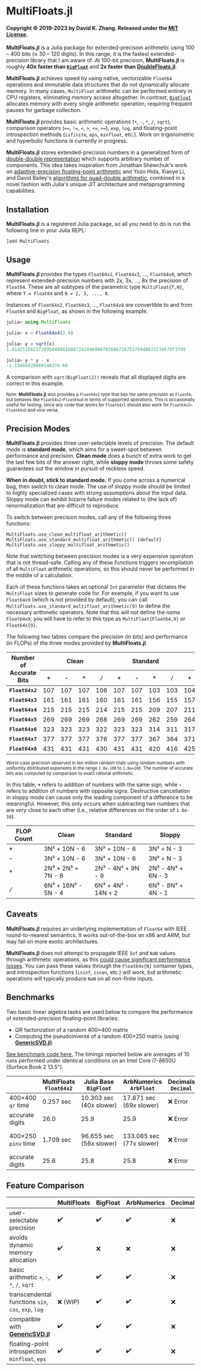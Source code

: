 # MultiFloats.jl

#### Copyright © 2019-2023 by David K. Zhang. Released under the [MIT License](https://github.com/dzhang314/MultiFloats.jl/blob/master/LICENSE).

**MultiFloats.jl** is a Julia package for extended-precision arithmetic using 100 – 400 bits (≈ 30 – 120 digits). In this range, it is the fastest extended-precision library that I am aware of. At 100-bit precision, **MultiFloats.jl** is roughly **40x faster than [`BigFloat`](https://docs.julialang.org/en/v1/manual/integers-and-floating-point-numbers/#Arbitrary-Precision-Arithmetic)** and **2x faster than [DoubleFloats.jl](https://github.com/JuliaMath/DoubleFloats.jl)**.

**MultiFloats.jl** achieves speed by using native, vectorizable `Float64` operations and immutable data structures that do not dynamically allocate memory. In many cases, `MultiFloat` arithmetic can be performed entirely in CPU registers, eliminating memory access altogether. In contrast, [`BigFloat`](https://docs.julialang.org/en/v1/manual/integers-and-floating-point-numbers/#Arbitrary-Precision-Arithmetic) allocates memory with every single arithmetic operation, requiring frequent pauses for garbage collection.

**MultiFloats.jl** provides basic arithmetic operations (`+`, `-`, `*`, `/`, `sqrt`), comparison operators (`==`, `!=`, `<`, `>`, `<=`, `>=`), `exp`, `log`, and floating-point introspection methods (`isfinite`, `eps`, `minfloat`, etc.). Work on trigonometric and hyperbolic functions is currently in progress.

**MultiFloats.jl** stores extended-precision numbers in a generalized form of [double-double representation](https://en.wikipedia.org/wiki/Quadruple-precision_floating-point_format#Double-double_arithmetic) which supports arbitrary number of components. This idea takes inspiration from Jonathan Shewchuk's work on [adaptive-precision floating-point arithmetic](http://dx.doi.org/10.1007/pl00009321) and Yozo Hida, Xiaoye Li, and David Bailey's [algorithms for quad-double arithmetic](https://doi.org/10.1109/ARITH.2001.930115), combined in a novel fashion with Julia's unique JIT architecture and metaprogramming capabilities.

## Installation

**MultiFloats.jl** is a registered Julia package, so all you need to do is run the following line in your Julia REPL:

```
]add MultiFloats
```

## Usage

**MultiFloats.jl** provides the types `Float64x2`, `Float64x3`, ..., `Float64x8`, which represent extended-precision numbers with 2x, 3x, ..., 8x the precision of `Float64`. These are all subtypes of the parametric type `MultiFloat{T,N}`, where `T = Float64` and <code>N&nbsp;=&nbsp;2,&nbsp;3,&nbsp;...,&nbsp;8</code>.

Instances of `Float64x2`, `Float64x3`, ..., `Float64x8` are convertible to and from `Float64` and `BigFloat`, as shown in the following example.

```julia
julia> using MultiFloats

julia> x = Float64x4(2.0)

julia> y = sqrt(x)
1.41421356237309504880168872420969807856967187537694807317667973799

julia> y * y - x
-1.1566582006914837e-66
```

A comparison with `sqrt(BigFloat(2))` reveals that all displayed digits are correct in this example.

<sup>Note: **MultiFloats.jl** also provides a `Float64x1` type that has the same precision as `Float64`, but behaves like `Float64x2`–`Float64x8` in terms of supported operations. This is occasionally useful for testing, since any code that works for `Float64x1` should also work for `Float64x2`–`Float64x8` and vice versa.</sup>

## Precision Modes

**MultiFloats.jl** provides three user-selectable levels of precision. The default mode is **standard mode**, which aims for a sweet-spot between performance and precision. **Clean mode** does a bunch of extra work to get the last few bits of the answer right, while **sloppy mode** throws some safety guarantees out the window in pursuit of reckless speed.

**When in doubt, stick to standard mode.** If you come across a numerical bug, then switch to clean mode. The use of sloppy mode should be limited to highly specialized cases with strong assumptions about the input data. Sloppy mode can exhibit bizarre failure modes related to (the lack of) renormalization that are difficult to reproduce.

To switch between precision modes, call any of the following three functions:

```
MultiFloats.use_clean_multifloat_arithmetic()
MultiFloats.use_standard_multifloat_arithmetic() [default]
MultiFloats.use_sloppy_multifloat_arithmetic()
```

Note that switching between precision modes is a very expensive operation that is not thread-safe. Calling any of these functions triggers recompilation of all `MultiFloat` arithmetic operations, so this should never be performed in the middle of a calculation.

Each of these functions takes an optional `Int` parameter that dictates the `MultiFloat` sizes to generate code for. For example, if you want to use `Float64x9` (which is not provided by default), you can call `MultiFloats.use_standard_multifloat_arithmetic(9)` to define the necessary arithmetic operators. Note that this will not define the _name_ `Float64x9`; you will have to refer to this type as `MultiFloat{Float64,9}` or `Float64x{9}`.

The following two tables compare the precision (in bits) and performance (in FLOPs) of the three modes provided by **MultiFloats.jl**.

<table>
  <thead>
    <tr>
      <th rowspan=2><b>Number of<br>Accurate Bits</b></th>
      <th colspan=4>Clean</th>
      <th colspan=4>Standard</th>
      <th colspan=4>Sloppy</th>
    </tr>
    <tr>
      <th><b><code>+</code></b></th>
      <th><b><code>-</code></b></th>
      <th><b><code>*</code></b></th>
      <th><b><code>/</code></b></th>
      <th><b><code>+</code></b></th>
      <th><b><code>-</code></b></th>
      <th><b><code>*</code></b></th>
      <th><b><code>/</code></b></th>
      <th><b><code>+</code></b></th>
      <th><b><code>-</code></b></th>
      <th><b><code>*</code></b></th>
      <th><b><code>/</code></b></th>
    </tr>
  </thead>
  <tbody>
    <tr>
      <td><b><code>Float64x2</code></b></td>
      <td>107</td>
      <td>107</td>
      <td>107</td>
      <td>106</td>
      <td>107</td>
      <td>107</td>
      <td>103</td>
      <td>103</td>
      <td>104</td>
      <td>≈50</td>
      <td>103</td>
      <td>103</td>
    </tr>
    <tr>
      <td><b><code>Float64x3</code></b></td>
      <td>161</td>
      <td>161</td>
      <td>161</td>
      <td>160</td>
      <td>161</td>
      <td>161</td>
      <td>156</td>
      <td>155</td>
      <td>157</td>
      <td>≈50</td>
      <td>156</td>
      <td>155</td>
    </tr>
    <tr>
      <td><b><code>Float64x4</code></b></td>
      <td>215</td>
      <td>215</td>
      <td>215</td>
      <td>214</td>
      <td>215</td>
      <td>215</td>
      <td>209</td>
      <td>207</td>
      <td>211</td>
      <td>≈50</td>
      <td>209</td>
      <td>207</td>
    </tr>
    <tr>
      <td><b><code>Float64x5</code></b></td>
      <td>269</td>
      <td>269</td>
      <td>269</td>
      <td>268</td>
      <td>269</td>
      <td>269</td>
      <td>262</td>
      <td>259</td>
      <td>264</td>
      <td>≈50</td>
      <td>262</td>
      <td>259</td>
    </tr>
    <tr>
      <td><b><code>Float64x6</code></b></td>
      <td>323</td>
      <td>323</td>
      <td>323</td>
      <td>322</td>
      <td>323</td>
      <td>323</td>
      <td>314</td>
      <td>311</td>
      <td>317</td>
      <td>≈50</td>
      <td>314</td>
      <td>311</td>
    </tr>
    <tr>
      <td><b><code>Float64x7</code></b></td>
      <td>377</td>
      <td>377</td>
      <td>377</td>
      <td>376</td>
      <td>377</td>
      <td>377</td>
      <td>367</td>
      <td>364</td>
      <td>371</td>
      <td>≈50</td>
      <td>367</td>
      <td>364</td>
    </tr>
    <tr>
      <td><b><code>Float64x8</code></b></td>
      <td>431</td>
      <td>431</td>
      <td>431</td>
      <td>430</td>
      <td>431</td>
      <td>431</td>
      <td>420</td>
      <td>416</td>
      <td>425</td>
      <td>≈50</td>
      <td>420</td>
      <td>416</td>
    </tr>
  </tbody>
</table>

<sup>Worst-case precision observed in ten million random trials using random numbers with uniformly distributed exponents in the range `1.0e-100` to `1.0e+100`. The number of accurate bits was computed by comparison to exact rational arithmetic.</sup>

In this table, **`+`** refers to addition of numbers with the same sign, while **`-`** refers to addition of numbers with opposite signs. Destructive cancellation in sloppy mode can cause only the leading component of a difference to be meaningful. However, this only occurs when subtracting two numbers that are _very_ close to each other (i.e., relative differences on the order of `1.0e-16`).


| FLOP Count | Clean               | Standard            | Sloppy             |
|------------|---------------------|---------------------|--------------------|
| **`+`**    | 3N² + 10N - 6       | 3N² + 10N - 6       | 3N² + N - 3        |
| **`-`**    | 3N² + 10N - 6       | 3N² + 10N - 6       | 3N² + N - 3        |
| **`*`**    | 2N³ + 2N² + 7N - 8  | 2N³ - 4N² + 9N - 9  | 2N³ - 4N² + 6N - 3 |
| **`/`**    | 6N³ + 16N² - 5N - 4 | 6N³ + 4N² - 14N + 2 | 6N³ - 8N² + 4N - 1 |

## Caveats

**MultiFloats.jl** requires an underlying implementation of `Float64` with IEEE round-to-nearest semantics. It works out-of-the-box on x86 and ARM, but may fail on more exotic architectures.

**MultiFloats.jl** does not attempt to propagate IEEE `Inf` and `NaN` values through arithmetic operations, as this [could cause significant performance losses](https://github.com/dzhang314/MultiFloats.jl/issues/12#issuecomment-751151737). You can pass these values through the `Float64x{N}` container types, and introspection functions (`isinf`, `isnan`, etc.) will work, but arithmetic operations will typically produce `NaN` on all non-finite inputs.

## Benchmarks

Two basic linear algebra tasks are used below to compare the performance of extended-precision floating-point libraries:

* QR factorization of a random 400×400 matrix
* Computing the pseudoinverse of a random 400×250 matrix (using **[GenericSVD.jl](https://github.com/JuliaLinearAlgebra/GenericSVD.jl)**)

[See benchmark code here.](https://gist.github.com/dzhang314/3e10463843f4ab5f5a4a2206c877771b) The timings reported below are averages of 10 runs performed under identical conditions on an Intel Core i7-8650U (Surface Book 2 13.5").

|                 | MultiFloats `Float64x2` | Julia Base `BigFloat`        | ArbNumerics `ArbFloat`  | Decimals `Decimal` | DecFP `Dec128`        | DoubleFloats `Double64` | Quadmath `Float128`   |
|-----------------|---------------------------|--------------------------|---------------------------|----------------------|-------------------------|---------------------------|-------------------------|
| 400×400 `qr`&nbsp;time  | 0.257 sec                 | 10.303 sec (40x&nbsp;slower) | 17.871 sec (69x&nbsp;slower)  | ❌ Error              | 9.448 sec (36x&nbsp;slower) | 0.535 sec (2x&nbsp;slower)    | 2.403 sec (9x&nbsp;slower)  |
| accurate digits | 26.0                      | 25.9                     | 25.9                      | ❌ Error              | 27.6                    | 26.1                      | 28.1                    |
| 400×250 `pinv`&nbsp;time  | 1.709 sec                 | 96.655 sec (56x&nbsp;slower) | 133.085 sec (77x&nbsp;slower) | ❌ Error              | ❌ Error                 | 3.668 sec (2x&nbsp;slower)    | 15.576 sec (9x&nbsp;slower) |
| accurate digits | 25.6                      | 25.8                     | 25.8                      | ❌ Error              | ❌ Error                 | 25.4                      | 27.9                    |

## Feature Comparison

|                                                        | MultiFloats | BigFloat | ArbNumerics | Decimals | DecFP | DoubleFloats | Quadmath |
|--------------------------------------------------------|-------------|----------|-------------|----------|-------|--------------|----------|
| user-selectable precision                              | ✔️          | ✔️      | ✔️          | ❌       | ❌    | ❌          | ❌       |
| avoids dynamic memory allocation                       | ✔️          | ❌      | ❌          | ❌       | ✔️    | ✔️          | ✔️       |
| basic arithmetic `+`, `-`, `*`, `/`, `sqrt`            | ✔️          | ✔️      | ✔️          | ❌       | ✔️    | ✔️          | ✔️       |
| transcendental functions `sin`, `cos`, `exp`, `log`    | ❌ (WIP)    | ✔️      | ✔️          | ❌       | ✔️    | ✔️          | ✔️       |
| compatible with **[GenericSVD.jl](https://github.com/JuliaLinearAlgebra/GenericSVD.jl)** | ✔️          | ✔️      | ✔️          | ❌       | ❌    | ✔️          | ✔️       |
| floating-point introspection `minfloat`, `eps`         | ✔️          | ✔️      | ✔️          | ❌       | ✔️    | ✔️          | ✔️       |
